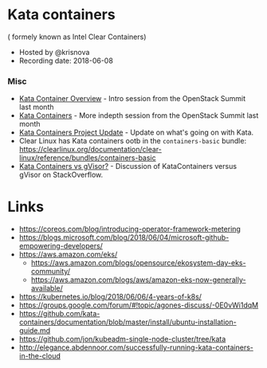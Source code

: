 # Kata containers
( formely known as Intel Clear Containers)

- Hosted by @krisnova
- Recording date: 2018-06-08

### Misc

- [Kata Container Overview](https://www.youtube.com/watch?v=-87q13IAHVE) - Intro session from the OpenStack Summit last month
- [Kata Containers](https://www.youtube.com/watch?v=vK_gdy2kdPM) - More indepth session from the OpenStack Summit last month
- [Kata Containers Project Update](https://www.youtube.com/watch?v=JyDcvlv0vQI) - Update on what's going on with Kata.
- Clear Linux has Kata containers ootb in the `containers-basic` bundle: https://clearlinux.org/documentation/clear-linux/reference/bundles/containers-basic
- [Kata Containers vs gVisor?](https://stackoverflow.com/questions/50143367/kata-container-vs-gvisor) - Discussion of KataContainers versus gVisor on StackOverflow.

# Links

 - https://coreos.com/blog/introducing-operator-framework-metering
 - https://blogs.microsoft.com/blog/2018/06/04/microsoft-github-empowering-developers/
 - https://aws.amazon.com/eks/
     - https://aws.amazon.com/blogs/opensource/ekosystem-day-eks-community/
     - https://aws.amazon.com/blogs/aws/amazon-eks-now-generally-available/
 - https://kubernetes.io/blog/2018/06/06/4-years-of-k8s/
 - https://groups.google.com/forum/#!topic/agones-discuss/-0E0vWi1dqM
 - https://github.com/kata-containers/documentation/blob/master/install/ubuntu-installation-guide.md
 - https://github.com/jon/kubeadm-single-node-cluster/tree/kata
 - http://elegance.abdennoor.com/successfully-running-kata-containers-in-the-cloud
